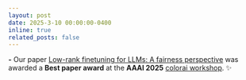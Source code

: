 ```yaml
---
layout: post
date: 2025-3-10 00:00:00-0400
inline: true
related_posts: false
---
```


**-** Our paper [Low-rank finetuning for LLMs: A fairness perspective](https://arxiv.org/abs/2405.18572) was awarded a **Best paper award** at the **AAAI 2025** [colorai workshop](https://april-tools.github.io/colorai/). 
:sparkles:
